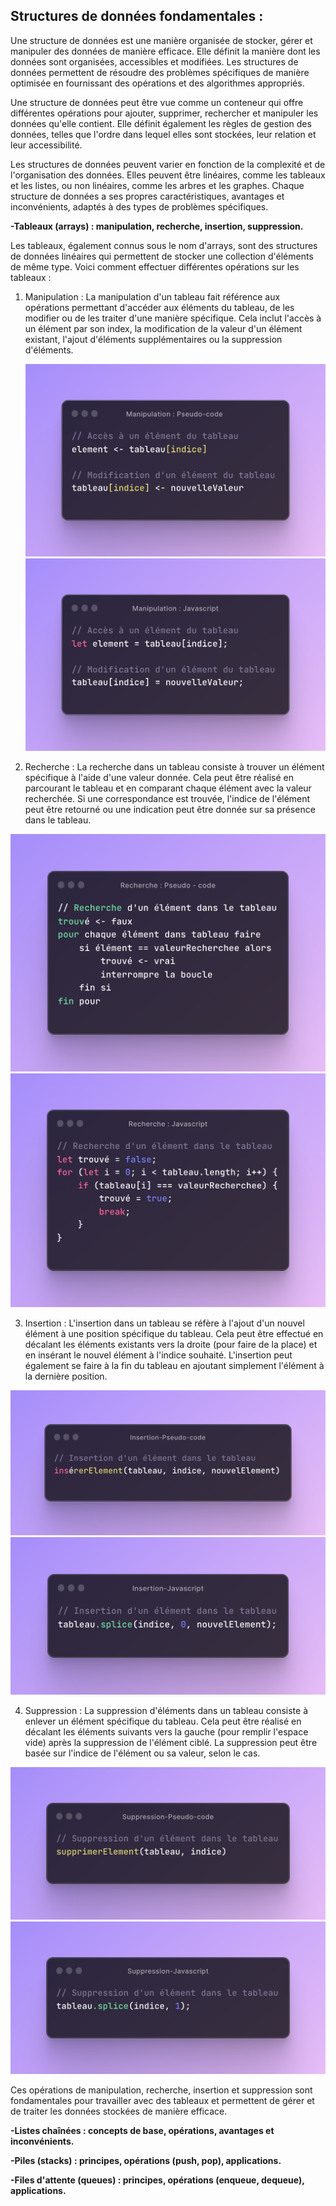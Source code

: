 ## **Structures de données fondamentales :**

Une structure de données est une manière organisée de stocker, gérer et manipuler des données de manière efficace. Elle définit la manière dont les données sont organisées, accessibles et modifiées. Les structures de données permettent de résoudre des problèmes spécifiques de manière optimisée en fournissant des opérations et des algorithmes appropriés.

Une structure de données peut être vue comme un conteneur qui offre différentes opérations pour ajouter, supprimer, rechercher et manipuler les données qu'elle contient. Elle définit également les règles de gestion des données, telles que l'ordre dans lequel elles sont stockées, leur relation et leur accessibilité.

Les structures de données peuvent varier en fonction de la complexité et de l'organisation des données. Elles peuvent être linéaires, comme les tableaux et les listes, ou non linéaires, comme les arbres et les graphes. Chaque structure de données a ses propres caractéristiques, avantages et inconvénients, adaptés à des types de problèmes spécifiques.

**-Tableaux (arrays) : manipulation, recherche, insertion, suppression.**

Les tableaux, également connus sous le nom d'arrays, sont des structures de données linéaires qui permettent de stocker une collection d'éléments de même type. Voici comment effectuer différentes opérations sur les tableaux :

1. Manipulation : La manipulation d'un tableau fait référence aux opérations permettant d'accéder aux éléments du tableau, de les modifier ou de les traiter d'une manière spécifique. Cela inclut l'accès à un élément par son index, la modification de la valeur d'un élément existant, l'ajout d'éléments supplémentaires ou la suppression d'éléments.

   <img src="Manipulation-Pseudo-code.png" alt="Manipulation-Pseudo-code">
   <img src="Manipulation - Javascript.png" alt="Manipulation-Javascript">


2. Recherche : La recherche dans un tableau consiste à trouver un élément spécifique à l'aide d'une valeur donnée. Cela peut être réalisé en parcourant le tableau et en comparant chaque élément avec la valeur recherchée. Si une correspondance est trouvée, l'indice de l'élément peut être retourné ou une indication peut être donnée sur sa présence dans le tableau.
<img src="Recherche-Pseudo-code.png" alt="Recherche-Pseudo-code">
<img src="Recherche-Javascript.png" alt="Recherche-Javascript">

3. Insertion : L'insertion dans un tableau se réfère à l'ajout d'un nouvel élément à une position spécifique du tableau. Cela peut être effectué en décalant les éléments existants vers la droite (pour faire de la place) et en insérant le nouvel élément à l'indice souhaité. L'insertion peut également se faire à la fin du tableau en ajoutant simplement l'élément à la dernière position.
<img src="Insertion-Pseudo-code.png" alt="Insertion-Pseudo-code">
<img src="Insertion-Javascript.png" alt="Insertion-Javascript">

4. Suppression : La suppression d'éléments dans un tableau consiste à enlever un élément spécifique du tableau. Cela peut être réalisé en décalant les éléments suivants vers la gauche (pour remplir l'espace vide) après la suppression de l'élément ciblé. La suppression peut être basée sur l'indice de l'élément ou sa valeur, selon le cas.



<img src="Suppression-Pseudo-code.png" alt="Suppression-Pseudo-code">
<img src="Suppression-Javascript.png" alt="Suppression-Javascript">

Ces opérations de manipulation, recherche, insertion et suppression sont fondamentales pour travailler avec des tableaux et permettent de gérer et de traiter les données stockées de manière efficace.

**-Listes chaînées : concepts de base, opérations, avantages et inconvénients.**

**-Piles (stacks) : principes, opérations (push, pop), applications.**

**-Files d'attente (queues) : principes, opérations (enqueue, dequeue), applications.**